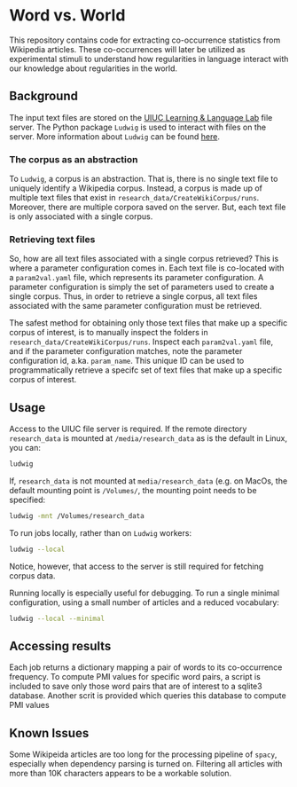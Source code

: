 # Word vs. World


This repository contains code for extracting co-occurrence statistics from Wikipedia articles.
These co-occurrences will later be utilized as experimental stimuli to understand how regularities in language interact with our knowledge about regularities in the world.

## Background

The input text files are stored on the [UIUC Learning & Language Lab](http://learninglanguagelab.org/) file server.
The Python package `Ludwig` is used to interact with files on the server.
More information about `Ludwig` can be found [here](https://github.com/phueb/Ludwig).

### The corpus as an abstraction

To `Ludwig`, a corpus is an abstraction.
That is, there is no single text file to uniquely identify a Wikipedia corpus.
Instead, a corpus is made up of multiple text files that exist in `research_data/CreateWikiCorpus/runs`.
Moreover, there are multiple corpora saved on the server.
But, each text file is only associated with a single corpus. 

### Retrieving text files
 
So, how are all text files associated with a single corpus retrieved?
This is where a parameter configuration comes in. 
Each text file is co-located with a `param2val.yaml` file, which represents its parameter configuration.
A parameter configuration is simply the set of parameters used to create a single corpus.
Thus, in order to retrieve a single corpus, all text files associated with the same parameter configuration must be retrieved.

The safest method for obtaining only those text files that make up a specific corpus of interest, is to manually inspect the folders in `research_data/CreateWikiCorpus/runs`. Inspect each `param2val.yaml` file, and if the parameter configuration matches, note the parameter configuration id, a.ka. `param_name`. This unique ID can be used to programmatically retrieve a specifc set of text files that make up a specific corpus of interest.


## Usage

Access to the UIUC file server is required. If the remote directory `research_data` is mounted at `/media/research_data` as is the default in Linux, you can:

```bash
ludwig 
```
If, `research_data` is not mounted at `media/research_data` (e.g. on MacOs, the default mounting point is `/Volumes/`, the mounting point needs to be specified:

```bash
ludwig -mnt /Volumes/research_data 
```

To run jobs locally, rather than on `Ludwig` workers:

```bash
ludwig --local
```

Notice, however, that access to the server is still required for fetching corpus data.

Running locally is especially useful for debugging. 
To run a single minimal configuration, using a small number of articles and a reduced vocabulary:

```bash
ludwig --local --minimal
```


## Accessing results

Each job returns a dictionary mapping a pair of words to its co-occurrence frequency.
To compute PMI values for specific word pairs, a script is included to save only those word pairs that are of interest to a sqlite3 database. Another scrit is provided which queries this database to compute PMI values

## Known Issues

Some Wikipeida articles are too long for the processing pipeline of `spacy`, especially when dependency parsing is turned on. Filtering all articles with more than 10K characters appears to be a workable solution.
